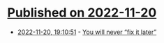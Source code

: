 # [Published on 2022-11-20](index.md)

* [2022-11-20, 19:10:51](https://news.ycombinator.com/item?id=33684130) - [You will never “fix it later”](https://uselessdevblog.wordpress.com/2022/11/10/stop-lying-to-yourself-you-will-never-fix-it-later/)
